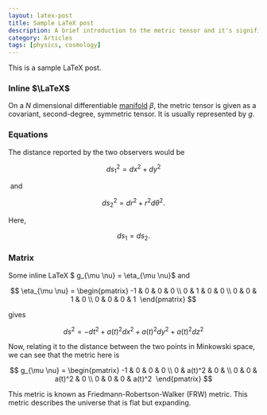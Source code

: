 ```yaml
---
layout: latex-post
title: Sample LaTeX post
description: A brief introduction to the metric tensor and it's significance in cosmology.
category: Articles
tags: [physics, cosmology]
---
```

This is a sample LaTeX post.

### Inline $\LaTeX$

On a  $N$ dimensional differentiable [manifold](https://en.wikipedia.org/wiki/Manifold)  $\beta$, the metric tensor is given as a covariant, second-degree, symmetric tensor. It is usually represented by  $g$. 

### Equations

The distance reported by the two observers would be

 $$  ds_1^2 = dx^2 + dy^2 $$

 and

 $$  ds_2^2 = dr^2 + r^2 d\theta^2. $$

Here,

 $$  ds_1 = ds_2. $$

### Matrix
Some inline LaTeX  $  g_{\mu \nu} = \eta_{\mu \nu}$ and 

 $$  \eta_{\mu \nu} = \begin{pmatrix} -1 & 0 & 0 & 0 \\ 0 & 1 & 0 & 0 \\ 0 & 0 & 1 & 0 \\ 0 & 0 & 0 & 1  \end{pmatrix} $$

gives
 
 $$  ds^2  = - dt^2 + a(t)^2 dx^2 + a(t)^2 dy^2 + a(t)^2 dz^2 $$

Now, relating it to the distance between the two points in Minkowski space, we can see that the metric here is

 $$  g_{\mu \nu} = \begin{pmatrix} -1 & 0 & 0 & 0 \\ 0 & a(t)^2 & 0 & \\ 0 & 0 & a(t)^2 & 0 \\ 0 & 0 & 0 & a(t)^2  \end{pmatrix} $$

This metric is known as Friedmann-Robertson-Walker (FRW) metric. This metric describes the universe that is flat but expanding. 

